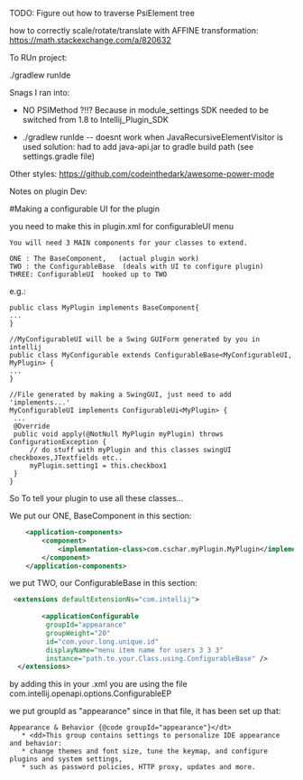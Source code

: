 
TODO:
Figure out how to traverse
PsiElement tree




how to correctly scale/rotate/translate with
AFFINE transformation:
https://math.stackexchange.com/a/820632


To RUn project:

./gradlew runIde


Snags I ran into:

- NO PSIMethod ?!!?
Because in module_settings SDK needed to be switched
from 1.8 to Intellij_Plugin_SDK

-  ./gradlew runIde -- doesnt work when JavaRecursiveElementVisitor is used
   solution: had to add java-api.jar to gradle build path (see settings.gradle file)






Other styles:
https://github.com/codeinthedark/awesome-power-mode



Notes on plugin Dev:


#Making a configurable UI for the plugin

you need to make this in plugin.xml for configurableUI menu
```
You will need 3 MAIN components for your classes to extend.

ONE : The BaseComponent,   (actual plugin work)
TWO : the ConfigurableBase  (deals with UI to configure plugin)
THREE: ConfigurableUI  hooked up to TWO
```


e.g.:

    public class MyPlugin implements BaseComponent{
    ...
    }
    
    //MyConfigurableUI will be a Swing GUIForm generated by you in intellij
    public class MyConfigurable extends ConfigurableBase<MyConfigurableUI, MyPlugin> {
    ...
    }
    
    //File generated by making a SwingGUI, just need to add 'implements...'
    MyConfigurableUI implements ConfigurableUi<MyPlugin> {
     ... 
     @Override
     public void apply(@NotNull MyPlugin myPlugin) throws ConfigurationException {
         // do stuff with myPlugin and this classes swingUI checkboxes,JTextfields etc..
         myPlugin.setting1 = this.checkbox1
     }
    }

So To tell your plugin to use all these classes...

We put our ONE, BaseComponent in this section:
```xml
    <application-components>
        <component>
            <implementation-class>com.cschar.myPlugin.MyPlugin</implementation-class>
        </component>
    </application-components>
```

we put TWO, our ConfigurableBase in this section:

```xml
 <extensions defaultExtensionNs="com.intellij">
 
        <applicationConfigurable
         groupId="appearance"
         groupWeight="20"
         id="com.your.long.unique.id"
         displayName="menu item name for users 3 3 3"
         instance="path.to.your.Class.using.ConfigurableBase" />
  </extensions>
```

by adding this in your .xml you are using the file com.intellij.openapi.options.ConfigurableEP

we put groupId as "appearance" since in that file, it has been set up that:
```
Appearance & Behavior {@code groupId="appearance"}</dt>
   * <dd>This group contains settings to personalize IDE appearance and behavior:
   * change themes and font size, tune the keymap, and configure plugins and system settings,
   * such as password policies, HTTP proxy, updates and more.
```